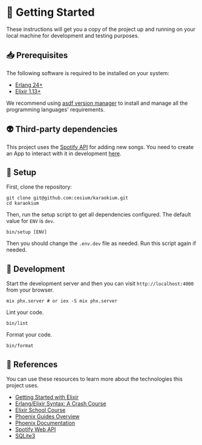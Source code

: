 [asdf-vm]: https://asdf-vm.com/

# 🚀 Getting Started

These instructions will get you a copy of the project up and running on your
local machine for development and testing purposes.

## 📥 Prerequisites

The following software is required to be installed on your system:

- [Erlang 24+](https://www.erlang.org/downloads)
- [Elixir 1.13+](https://elixir-lang.org/install.html)

We recommend using [asdf version manager][asdf-vm] to install and manage all
the programming languages' requirements.

## 👽 Third-party dependencies

This project uses the [Spotify
API](https://developer.spotify.com/documentation/web-api/) for adding new
songs. You need to create an App to interact with it in development
[here](https://developer.spotify.com/dashboard/applications).

## 🔧 Setup

First, clone the repository:

```
git clone git@github.com:cesium/karaokium.git
cd karaokium
```

Then, run the setup script to get all dependencies configured. The default
value for `ENV` is `dev`.

```
bin/setup [ENV]
```

Then you should change the `.env.dev` file as needed. Run this script again
if needed.

## 🔨 Development

Start the development server and then you can visit `http://localhost:4000`
from your browser.

```
mix phx.server # or iex -S mix phx.server
```

Lint your code.

```
bin/lint
```

Format your code.

```
bin/format
```

## 🔗 References

You can use these resources to learn more about the technologies this project
uses.

- [Getting Started with Elixir](https://elixir-lang.org/getting-started/introduction.html)
- [Erlang/Elixir Syntax: A Crash Course](https://elixir-lang.org/crash-course.html)
- [Elixir School Course](https://elixirschool.com/en/)
- [Phoenix Guides Overview](https://hexdocs.pm/phoenix/overview.html)
- [Phoenix Documentation](https://hexdocs.pm/phoenix)
- [Spotify Web API](https://developer.spotify.com/documentation/web-api/)
- [SQLite3](https://sqlite.org/docs.html)

